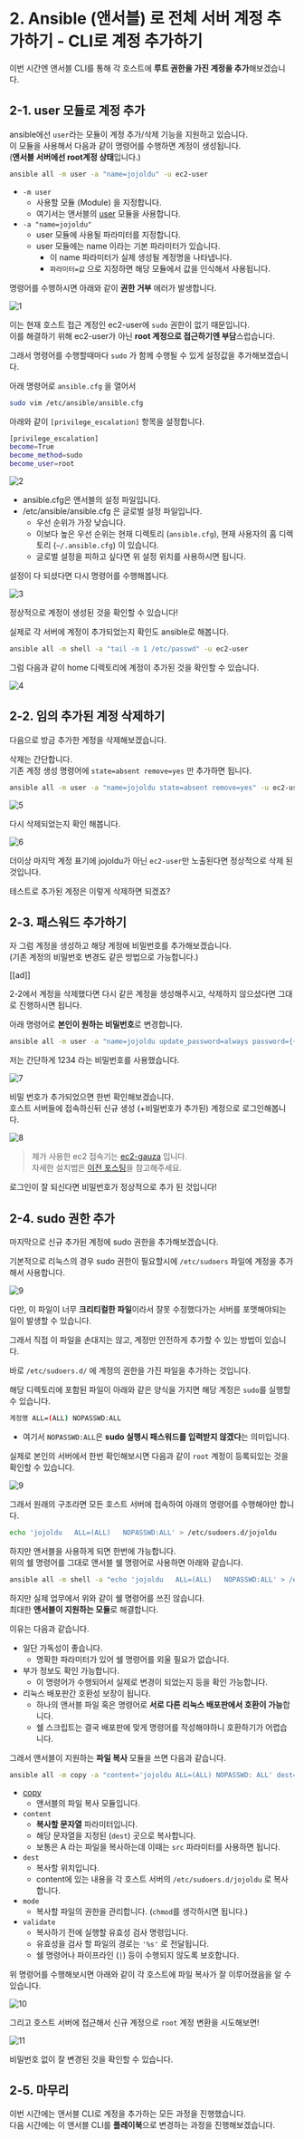 # 2. Ansible (앤서블) 로 전체 서버 계정 추가하기 - CLI로 계정 추가하기

이번 시간엔 앤서블 CLI를 통해 각 호스트에 **루트 권한을 가진 계정을 추가**해보겠습니다.

## 2-1. user 모듈로 계정 추가

ansible에선 ```user```라는 모듈이 계정 추가/삭제 기능을 지원하고 있습니다.  
이 모듈을 사용해서 다음과 같이 명령어를 수행하면 계정이 생성됩니다.  
(**앤서블 서버에선 root계정 상태**입니다.)  
  
```bash
ansible all -m user -a "name=jojoldu" -u ec2-user
```

* ```-m user```
  * 사용할 모듈 (Module) 을 지정합니다.
  * 여기서는 앤서블의 [user](https://docs.ansible.com/ansible/latest/modules/user_module.html) 모듈을 사용합니다. 
* ```-a "name=jojoldu"```
  * user 모듈에 사용될 파라미터를 지정합니다.
  * user 모듈에는 name 이라는 기본 파라미터가 있습니다.
    * 이 name 파라미터가 실제 생성될 계정명을 나타냅니다.
    * ```파라미터=값``` 으로 지정하면 해당 모듈에서 값을 인식해서 사용됩니다.

명령어를 수행하시면 아래와 같이 **권한 거부** 에러가 발생합니다.

![1](./images/1.png)

이는 현재 호스트 접근 계정인 ec2-user에 ```sudo``` 권한이 없기 때문입니다.  
이를 해결하기 위해 ec2-user가 아닌 **root 계정으로 접근하기엔 부담**스럽습니다.  
  
그래서 명령어를 수행할때마다 ```sudo``` 가 함께 수행될 수 있게 설정값을 추가해보겠습니다.  
  
아래 명령어로 ```ansible.cfg``` 을 열어서

```bash
sudo vim /etc/ansible/ansible.cfg
```

아래와 같이 ```[privilege_escalation]``` 항목을 설정합니다.

```bash
[privilege_escalation]
become=True
become_method=sudo
become_user=root
```

![2](./images/2.png)

* ansible.cfg은 앤서블의 설정 파일입니다.
* /etc/ansible/ansible.cfg 은 글로벌 설정 파일입니다.
  * 우선 순위가 가장 낮습니다.
  * 이보다 높은 우선 순위는 현재 디렉토리 (```ansible.cfg```), 현재 사용자의 홈 디렉토리 (```~/.ansible.cfg```) 이 있습니다.
  * 글로벌 설정을 피하고 싶다면 위 설정 위치를 사용하시면 됩니다.

설정이 다 되셨다면 다시 명령어를 수행해봅니다.

![3](./images/3.png)

정상적으로 계정이 생성된 것을 확인할 수 있습니다!  
  
실제로 각 서버에 계정이 추가되었는지 확인도 ansible로 해봅니다.

```bash
ansible all -m shell -a "tail -n 1 /etc/passwd" -u ec2-user
```

그럼 다음과 같이 home 디렉토리에 계정이 추가된 것을 확인할 수 있습니다.

![4](./images/4.png)


## 2-2. 임의 추가된 계정 삭제하기

다음으로 방금 추가한 계정을 삭제해보겠습니다.  
  
삭제는 간단합니다.  
기존 계정 생성 명령어에 ```state=absent remove=yes``` 만 추가하면 됩니다.

```bash
ansible all -m user -a "name=jojoldu state=absent remove=yes" -u ec2-user
```

![5](./images/5.png)

다시 삭제되었는지 확인 해봅니다.

![6](./images/6.png)

더이상 마지막 계정 표기에 jojoldu가 아닌 ```ec2-user```만 노출된다면 정상적으로 삭제 된 것입니다.  
  
테스트로 추가된 계정은 이렇게 삭제하면 되겠죠?

## 2-3. 패스워드 추가하기

자 그럼 계정을 생성하고 해당 계정에 비밀번호를 추가해보겠습니다.  
(기존 계정의 비밀번호 변경도 같은 방법으로 가능합니다.)  
  

[[ad]]

2-2에서 계정을 삭제했다면 다시 같은 계정을 생성해주시고, 삭제하지 않으셨다면 그대로 진행하시면 됩니다.  
  
아래 명령어로 **본인이 원하는 비밀번호**로 변경합니다.

```bash
ansible all -m user -a "name=jojoldu update_password=always password={{ '변경하고싶은 비밀번호' | password_hash('sha512') }}" -u ec2-user
```

저는 간단하게 1234 라는 비밀번호를 사용했습니다.

![7](./images/7.png)

비밀 번호가 추가되었으면 한번 확인해보겠습니다.  
호스트 서버들에 접속하신뒤 신규 생성 (+비밀번호가 추가된) 계정으로 로그인해봅니다.

![8](./images/8.png)

> 제가 사용한 ec2 접속기는 [ec2-gauza](https://github.com/leejaycoke/ec2-gazua) 입니다.  
자세한 설치법은 [이전 포스팅](https://jojoldu.tistory.com/311)을 참고해주세요.

로그인이 잘 되신다면 비밀번호가 정상적으로 추가 된 것입니다!

## 2-4. sudo 권한 추가

마지막으로 신규 추가된 계정에 sudo 권한을 추가해보겠습니다.  
  
기본적으로 리눅스의 경우 sudo 권한이 필요할시에 ```/etc/sudoers``` 파일에 계정을 추가해서 사용합니다.  
  
![9](./images/9.png)

다만, 이 파일이 너무 **크리티컬한 파일**이라서 잘못 수정했다가는 서버를 포맷해야되는 일이 발생할 수 있습니다.  
  
그래서 직접 이 파일을 손대지는 않고, 계정만 안전하게 추가할 수 있는 방법이 있습니다.  
  
바로 ```/etc/sudoers.d/``` 에 계정의 권한을 가진 파일을 추가하는 것입니다.  
  
해당 디렉토리에 포함된 파일이 아래와 같은 양식을 가지면 해당 계정은 ```sudo```를 실행할 수 있습니다.  

```bash
계정명 ALL=(ALL) NOPASSWD:ALL
```

* 여기서 ```NOPASSWD:ALL```은 **sudo 실행시 패스워드를 입력받지 않겠다**는 의미입니다.

실제로 본인의 서버에서 한번 확인해보시면 다음과 같이 ```root``` 계정이 등록되있는 것을 확인할 수 있습니다.

![9](./images/9.png)

그래서 원래의 구조라면 모든 호스트 서버에 접속하여 아래의 명령어를 수행해야만 합니다.

```bash
echo 'jojoldu   ALL=(ALL)   NOPASSWD:ALL' > /etc/sudoers.d/jojoldu
```

하지만 앤서블을 사용하게 되면 한번에 가능합니다.  
위의 쉘 명령어를 그대로 앤서블 쉘 명령어로 사용하면 아래와 같습니다.

```bash
ansible all -m shell -a "echo 'jojoldu   ALL=(ALL)   NOPASSWD:ALL' > /etc/sudoers.d/jojoldu"
```

하지만 실제 업무에서 위와 같이 쉘 명령어를 쓰진 않습니다.  
최대한 **앤서블이 지원하는 모듈**로 해결합니다.  
  
이유는 다음과 같습니다.

* 일단 가독성이 좋습니다.
  * 명확한 파라미터가 있어 쉘 명령어를 외울 필요가 없습니다.
* 부가 정보도 확인 가능합니다.
  * 이 명령어가 수행되어서 실제로 변경이 되었는지 등을 확인 가능합니다.
* 리눅스 배포판간 호환성 보장이 됩니다.
  * 하나의 앤서블 파일 혹은 명령어로 **서로 다른 리눅스 배포판에서 호환이 가능**합니다.
  * 쉘 스크립트는 결국 배포판에 맞게 명령어를 작성해야하니 호환하기가 어렵습니다.

그래서 앤서블이 지원하는 **파일 복사** 모듈을 쓰면 다음과 같습니다.

```bash
ansible all -m copy -a "content='jojoldu ALL=(ALL) NOPASSWD: ALL' dest=/etc/sudoers.d/jojoldu mode=0644 validate='/usr/sbin/visudo -c -f \'%s\''"
```

* [copy](https://docs.ansible.com/ansible/latest/modules/copy_module.html)
  * 앤서블의 파일 복사 모듈입니다.
* ```content```
  * **복사할 문자열** 파라미터입니다.
  * 해당 문자열을 지정된 (```dest```) 곳으로 복사합니다.
  * 보통은 A 라는 파일을 복사하는데 이때는 ```src``` 파라미터를 사용하면 됩니다.
* ```dest```
  * 복사할 위치입니다.
  * content에 있는 내용을 각 호스트 서버의 ```/etc/sudoers.d/jojoldu``` 로 복사합니다.
* ```mode```
  * 복사할 파일의 권한을 관리합니다. (```chmod```를 생각하시면 됩니다.)
* ```validate```
  * 복사하기 전에 실행할 유효성 검사 명령입니다.
  * 유효성을 검사 할 파일의 경로는 ```'%s'``` 로 전달됩니다.
  * 쉘 명령어나 파이프라인 (```|```) 등이 수행되지 않도록 보호합니다.

위 명령어를 수행해보시면 아래와 같이 각 호스트에 파일 복사가 잘 이루어졌음을 알 수 있습니다.

![10](./images/10.png)

그리고 호스트 서버에 접근해서 신규 계정으로 ```root``` 계정 변환을 시도해보면!

![11](./images/11.png)

비밀번호 없이 잘 변경된 것을 확인할 수 있습니다.

## 2-5. 마무리

이번 시간에는 앤서블 CLI로 계정을 추가하는 모든 과정을 진행했습니다.  
다음 시간에는 이 앤서블 CLI를 **플레이북**으로 변경하는 과정을 진행해보겠습니다.
